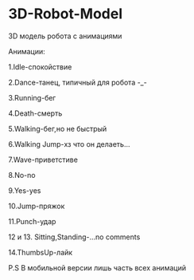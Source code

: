 # 3D-Robot-Model
 3D модель робота с анимациями

Анимации:

1.Idle-спокойствие

2.Dance-танец, типичный для робота -_-

3.Running-бег

4.Death-смерть

5.Walking-бег,но не быстрый

6.Walking Jump-хз что он делаеть...

7.Wave-приветстиве

8.No-no

9.Yes-yes

10.Jump-пряжок

11.Punch-удар

12 и 13. Sitting,Standing-...no comments

14.ThumbsUp-лайк


P.S В мобильной версии лишь часть всех анимаций
